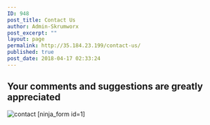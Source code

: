```yaml
---
ID: 948
post_title: Contact Us
author: Admin-Skrumworx
post_excerpt: ""
layout: page
permalink: http://35.184.23.199/contact-us/
published: true
post_date: 2018-04-17 02:33:24
---
```

<h2>Your comments and suggestions are greatly appreciated</h2>		
										<img src="http://35.184.23.199/wp-content/uploads/elementor/thumbs/contact-np3ecuutowa64s8pnxj9kcqah3f30bkyb2ak5vvocg.png" title="contact" alt="contact" />											
		[ninja_form id=1]